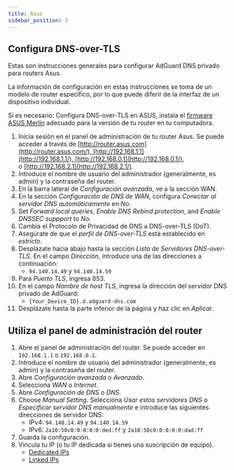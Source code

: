 ```yaml
---
title: Asus
sidebar_position: 3
---
```


## Configura DNS-over-TLS

Estas son instrucciones generales para configurar AdGuard DNS privado para routers Asus.

La información de configuración en estas instrucciones se toma de un modelo de router específico, por lo que puede diferir de la interfaz de un dispositivo individual.

Si es necesario: Configura DNS-over-TLS en ASUS, instala el [firmware ASUS Merlin](https://www.asuswrt-merlin.net/download) adecuado para la versión de tu router en tu computadora.

1. Inicia sesión en el panel de administración de tu router Asus. Se puede acceder a través de [http://router.asus.com](http://router.asus.com/), [http://192.168.1.1](http://192.168.1.1/), [http://192.168.0.1](http://192.168.0.1/), o [http://192.168.2.1](http://192.168.2.1/).
2. Introduce el nombre de usuario del administrador (generalmente, es admin) y la contraseña del router.
3. En la barra lateral de _Configuración avanzada_, ve a la sección WAN.
4. En la sección _Configuración de DNS de WAN_, configura _Conectar al servidor DNS automáticamente_ en _No_.
5. Set _Forward local queries_, _Enable DNS Rebind protection_, and _Enable DNSSEC suppport_ to _No_.
6. Cambia el Protocolo de Privacidad de DNS a DNS-over-TLS (DoT).
7. Asegúrate de que el _perfil de DNS-over-TLS_ está establecido en _estricto_.
8. Desplázate hacia abajo hasta la sección _Lista de Servidores DNS-over-TLS_. En el campo _Dirección_, introduce una de las direcciones a continuación:
    - `94.140.14.49` y `94.140.14.59`
9. Para _Puerto TLS_, ingresa 853.
10. En el campo _Nombre de host TLS_, ingresa la dirección del servidor DNS privado de AdGuard:
    - `{Your_Device_ID}.d.adguard-dns.com`
11. Desplázate hasta la parte inferior de la página y haz clic en _Aplicar_.

## Utiliza el panel de administración del router

1. Abre el panel de administración del router. Se puede acceder en `192.168.1.1` o `192.168.0.1`.
2. Introduce el nombre de usuario del administrador (generalmente, es admin) y la contraseña del router.
3. Abre _Configuración avanzada_ o _Avanzado_.
4. Selecciona _WAN_ o _Internet_.
5. Abre _Configuración de DNS_ o _DNS_.
6. Choose _Manual Setting_. Selecciona _Usar estos servidores DNS_ o _Especificar servidor DNS manualmente_ e introduce las siguientes direcciones de servidor DNS:
    - IPv4: `94.140.14.49` y `94.140.14.59`
    - IPv6: `2a10:50c0:0:0:0:0:ded:ff` y `2a10:50c0:0:0:0:0:dad:ff`
7. Guarda la configuración.
8. Vincula tu IP (o tu IP dedicada si tienes una suscripción de equipo).
    - [Dedicated IPs](/private-dns/connect-devices/other-options/dedicated-ip.md)
    - [Linked IPs](/private-dns/connect-devices/other-options/linked-ip.md)
